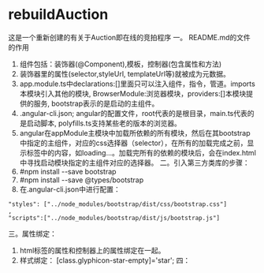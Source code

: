 # rebuildAuction
这是一个重新创建的有关于Auction即在线的竞拍程序
一。 README.md的文件的作用
1. 组件包括：装饰器(@Component),模板，控制器(包含属性和方法)
2. 装饰器里的属性(selector,styleUrl, templateUrl等)就被成为元数据。
3. app.module.ts中declarations:[]里面只可以注入组件，指令，管道。imports本模块引入其他的模块, BrowserModule:浏览器模块，providers:[]本模块提供的服务, bootstrap表示的是启动的主组件。
4. .angular-cli.json; angular的配置文件，root代表的是根目录，main.ts代表的是启动脚本, polyfills.ts支持某些老的版本的浏览器。
5. angular在appModule主模块中加载所依赖的所有模块，然后在其bootstrap中指定的主组件，对应的css选择器（selector），在所有的加载完成之前，显示标签中的内容，如loading...。加载完所有的依赖的模块后，会在index.html中寻找启动模块指定的主组件对应的选择器。
二。引入第三方类库的步骤：
1. #npm install --save bootstrap
2. #npm install --save @types/bootstrap
3. 在.angular-cli.json中进行配置：
```
"styles": ["../node_modules/bootstrap/dist/css/bootstrap.css"]
,
"scripts":["../node_modules/bootstrap/dist/js/bootstrap.js"]
```
三。属性绑定：
1. html标签的属性和控制器上的属性绑定在一起。
2. 样式绑定： [class.glyphicon-star-empty]='star';
四：